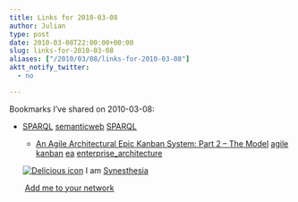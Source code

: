 ```yaml
---
title: Links for 2010-03-08
author: Julian
type: post
date: 2010-03-08T22:00:00+00:00
slug: links-for-2010-03-08 
aliases: ["/2010/03/08/links-for-2010-03-08"]
aktt_notify_twitter:
  - no

---
```

Bookmarks I&#8217;ve shared on 2010-03-08:

  * [SPARQL][1] 
    [semanticweb][2] [SPARQL][3] </li> 
    
      * [An Agile Architectural Epic Kanban System: Part 2 &ndash; The Model][4] 
        [agile][5] [kanban][6] [ea][7] [enterprise_architecture][8] </li> </ul> 
        
        <p class="deliciouslink">
          <a href="https://del.icio.us/synesthesia" title="See all my bookmarks on del.icio.us"><img src="https://www.synesthesia.co.uk/images/deliciousicon.jpg" alt="Delicious icon" /></a>&nbsp;I am <a href="https://del.icio.us/synesthesia" title="See all my bookmarks on del.icio.us">Synesthesia</a>
        </p>
        
        <p class="deliciouslink">
          <a href="https://del.icio.us/network?add=synesthesia" title="Add me to your del.icio.us network"><img src="https://www.synesthesia.co.uk/images/add.gif" alt="" /></a>&nbsp;<a href="https://del.icio.us/network?add=synesthesia" title="Add me to your del.icio.us network">Add me to your network</a>
        </p>

 [1]: https://en.wikipedia.org/wiki/SPARQL
 [2]: https://delicious.com/synesthesia/semanticweb
 [3]: https://delicious.com/synesthesia/SPARQL
 [4]: https://scalingsoftwareagility.wordpress.com/2010/03/05/an-agile-architectural-epic-kanban-system-part-2-%E2%80%93-the-model
 [5]: https://delicious.com/synesthesia/agile
 [6]: https://delicious.com/synesthesia/kanban
 [7]: https://delicious.com/synesthesia/ea
 [8]: https://delicious.com/synesthesia/enterprise_architecture